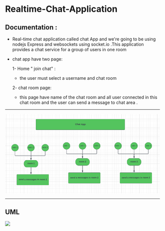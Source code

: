 # Realtime-Chat-Application

## Documentation :
- Real-time chat application called chat App and      we're going to be using nodejs Express and websockets using socket.io .This application provides a chat service for a group of users in one room

- chat app have two page:
    
    1- Home " join chat" :
     - the user must select a username and  chat room

  2- chat room page:
   
   - this page have name of the chat room and all user connected in this chat room and the user can send a 
   message to chat area .


___

![](./chatapp.PNG)
___
## UML
![](./Screenshot_21.png)